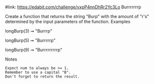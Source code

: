 #link: https://edabit.com/challenge/vxpP4nnDhRr2Yc3Lo
Burrrrrrrp

Create a function that returns the string "Burp" with the amount of "r's" determined by the input parameters of the function.
Examples

longBurp(3) ➞ "Burrrp"

longBurp(5) ➞ "Burrrrrp"

longBurp(9) ➞ "Burrrrrrrrrp"

Notes

    Expect num to always be >= 1.
    Remember to use a capital "B".
    Don't forget to return the result.